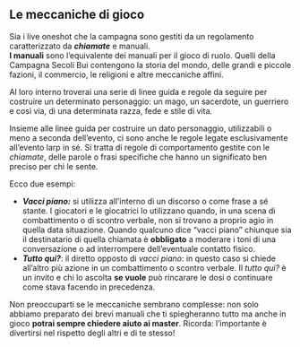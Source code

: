 <h2 id="LeMeccanicheDiGioco" class="anchor">Le meccaniche di gioco</h2>

Sia i live oneshot che la campagna sono gestiti da un regolamento caratterizzato da **_chiamate_** e manuali.  \
**I manuali** sono l’equivalente dei manuali per il gioco di ruolo. Quelli della Campagna Secoli Bui contengono la storia del mondo, delle grandi e piccole fazioni, il commercio, le religioni e altre meccaniche affini. 

Al loro interno troverai una serie di linee guida e regole da seguire per costruire un determinato personaggio: un mago, un sacerdote, un guerriero e così via, di una determinata razza, fede e stile di vita. 

Insieme alle linee guida per costruire un dato personaggio, utilizzabili o meno a seconda dell’evento, ci sono anche le regole legate esclusivamente all’evento larp in sé. Si tratta di regole di comportamento gestite con le _chiamate_, delle parole o frasi specifiche che hanno un significato ben preciso per chi le sente. 

Ecco due esempi:

* **_Vacci piano:_** si utilizza all’interno di un discorso o come frase a sé stante. I giocatori e le giocatrici lo utilizzano quando, in una scena di combattimento o di scontro verbale, non si trovano a proprio agio in quella data situazione. Quando qualcuno dice “vacci piano” chiunque sia il destinatario di quella chiamata è **obbligato** a moderare i toni di una conversazione o ad interrompere dell’eventuale contatto fisico. 
* **_Tutto qui?_**: il diretto opposto di _vacci piano_: in questo caso si chiede all’altro più azione in un combattimento o scontro verbale. Il _tutto qui?_ è un invito e chi lo ascolta **se vuole** può rincarare le dosi o continuare come stava facendo in precedenza. 

Non preoccuparti se le meccaniche sembrano complesse: non solo abbiamo preparato dei brevi manuali che ti spiegheranno tutto ma anche in gioco **potrai sempre chiedere aiuto ai master**. Ricorda: l’importante è divertirsi nel rispetto degli altri e di te stesso! 

